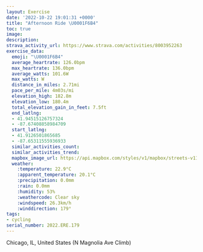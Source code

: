 ```yaml
---
layout: Exercise
date: '2022-10-22 19:01:31 +0000'
title: "Afternoon Ride \U0001F6B4"
toc: true
image:
description:
strava_activity_url: https://www.strava.com/activities/8003952263
exercise_data:
  emoji: "\U0001F6B4"
  average_heartrate: 126.0bpm
  max_heartrate: 136.0bpm
  average_watts: 101.6W
  max_watts: W
  distance_in_miles: 2.71mi
  pace_per_mile: 4m03s/mi
  elevation_high: 182.8m
  elevation_low: 180.4m
  total_elevation_gain_in_feet: 7.5ft
  end_latlng:
  - 41.94515126757324
  - -87.67408858984709
  start_latlng:
  - 41.9126501865685
  - -87.65311555936933
  similar_activities_count:
  similar_activities_trend:
  mapbox_image_url: https://api.mapbox.com/styles/v1/mapbox/streets-v11/static/path-5+787af2-1.0(wmy~Fz%60_vOoNlTmAnB%7BCnEaCzDgI%7CLUXWTKD%5DBeCAcCDsEBoDF_PNoAF%7DGDmEHyJH%7DBAmCHcMNiB%3FQBe%40%3Fe%40fAk%40%60AwG~JmEbHyB%60DmAfAaAn%40cQlKuJfGKLDb%40),pin-s-s+e5b22e(-87.6547,41.91468),pin-s-f+89ae00(-87.6727,41.94517999999999)/auto/800x800?access_token=pk.eyJ1Ijoiam9zaGJlY2ttYW4iLCJhIjoiY205eWR2aDd1MWZ6djJrbXc4a3M0bWZleiJ9.XiG9OWkNcZk2QzjJbxLB4A
  weather:
    :temperature: 22.9°C
    :apparent_temperature: 20.1°C
    :precipitation: 0.0mm
    :rain: 0.0mm
    :humidity: 53%
    :weathercode: Clear sky
    :windspeed: 26.3km/h
    :winddirection: 179°
tags:
- cycling
serial_number: 2022.ERE.179
---
```

Chicago, IL, United States (N Magnolia Ave Climb)
